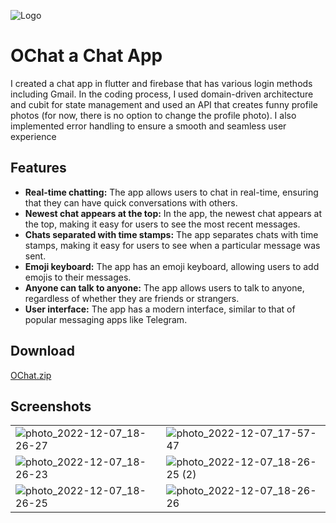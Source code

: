 
![Logo](https://iili.io/HCbyzHg.png)


# OChat a Chat App

I created a chat app in flutter and firebase that has various login methods including Gmail. In the coding process, I used domain-driven architecture and cubit for state management and used an API that creates funny profile photos (for now, there is no option to change the profile photo). I also implemented error handling to ensure a smooth and seamless user experience

## Features

- **Real-time chatting:** The app allows users to chat in real-time, ensuring that they can have quick conversations with others.
- **Newest chat appears at the top:** In the app, the newest chat appears at the top, making it easy for users to see the most recent messages.
- **Chats separated with time stamps:** The app separates chats with time stamps, making it easy for users to see when a particular message was sent.
- **Emoji keyboard:** The app has an emoji keyboard, allowing users to add emojis to their messages.
- **Anyone can talk to anyone:** The app allows users to talk to anyone, regardless of whether they are friends or strangers.
- **User interface:** The app has a modern interface, similar to that of popular messaging apps like Telegram.

## Download
[OChat.zip](https://github.com/Ojasv24/ChatApp/files/10206519/OChat.zip)


## Screenshots
|  |  |
| ------------- | ------------- |
| ![photo_2022-12-07_18-26-27](https://user-images.githubusercontent.com/54352866/206187554-11e3d6f4-44c2-45dc-8623-767f8ec9b760.jpg)  | ![photo_2022-12-07_17-57-47](https://user-images.githubusercontent.com/54352866/206187051-fa3dce52-13ec-4510-884f-fe7cf56a9545.jpg) |
|  ![photo_2022-12-07_18-26-23](https://user-images.githubusercontent.com/54352866/206186323-bbbd875b-37f9-4c78-83cb-45f2eeee807d.jpg) | ![photo_2022-12-07_18-26-25 (2)](https://user-images.githubusercontent.com/54352866/206186327-50f08e61-e2cd-41e3-aff2-a38271d37c65.jpg)  |
| ![photo_2022-12-07_18-26-25](https://user-images.githubusercontent.com/54352866/206186331-af988f02-89cc-4a3b-a776-1ad638a1ce07.jpg)  | ![photo_2022-12-07_18-26-26](https://user-images.githubusercontent.com/54352866/206186332-9a0ce372-a4ba-4f4c-a112-c884fc94da37.jpg)  |
